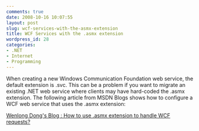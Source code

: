 ```yaml
---
comments: true
date: 2008-10-16 10:07:55
layout: post
slug: wcf-services-with-the-asmx-extension
title: WCF Services with the .asmx extension
wordpress_id: 28
categories:
- .NET
- Internet
- Programming
---
```


When creating a new Windows Communication Foundation web service, the default extension is .svc. This can be a problem if you want to migrate an existing .NET web service where clients may have hard-coded the .asmx extension. The following article from MSDN Blogs shows how to configure a WCF web service that uses the .asmx extension:

[Wenlong Dong's Blog : How to use .asmx extension to handle WCF requests?](http://blogs.msdn.com/wenlong/archive/2007/09/18/how-to-use-asmx-extension-to-handle-wcf-requests.aspx)
